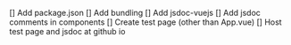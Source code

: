 [] Add package.json
[] Add bundling
[] Add jsdoc-vuejs
[] Add jsdoc comments in components
[] Create test page (other than App.vue)
[] Host test page and jsdoc at github io
